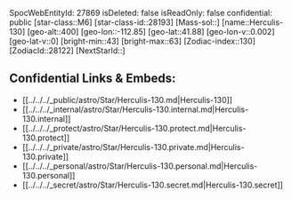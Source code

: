 ﻿---
location: [41.88,-112.85,400]
type: Star
tags:
- astro/Star

---
SpocWebEntityId: 27869
isDeleted: false
isReadOnly: false
confidential: public
[star-class::M6]
[star-class-id::28193]
[Mass-sol::]
[name::Herculis-130]
[geo-alt::400]
[geo-lon::-112.85]
[geo-lat::41.88]
[geo-lon-v::0.002]
[geo-lat-v::0]
[bright-min::43]
[bright-max::63]
[Zodiac-index::130]
[ZodiacId::28122]
[NextStarId::]



## Confidential Links & Embeds: 
- [[../../../_public/astro/Star/Herculis-130.md|Herculis-130]] 
- [[../../../_internal/astro/Star/Herculis-130.internal.md|Herculis-130.internal]] 
- [[../../../_protect/astro/Star/Herculis-130.protect.md|Herculis-130.protect]] 
- [[../../../_private/astro/Star/Herculis-130.private.md|Herculis-130.private]] 
- [[../../../_personal/astro/Star/Herculis-130.personal.md|Herculis-130.personal]] 
- [[../../../_secret/astro/Star/Herculis-130.secret.md|Herculis-130.secret]]

